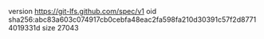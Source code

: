 version https://git-lfs.github.com/spec/v1
oid sha256:abc83a603c074917cb0cebfa48eac2fa598fa210d30391c57f2d87714019331d
size 27043
